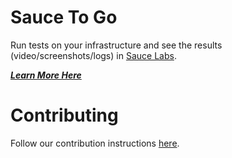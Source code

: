 # Sauce To Go

Run tests on your infrastructure and see the results (video/screenshots/logs)
in [Sauce Labs](https://saucelabs.com/).

***[Learn More Here](https://opensource.saucelabs.com/sauce-togo/)***

# Contributing

Follow our contribution
instructions [here](https://opensource.saucelabs.com/sauce-togo/contributing).
